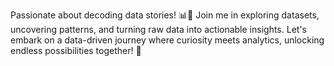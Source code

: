 
Passionate about decoding data stories! 📊💖 Join me in exploring datasets, uncovering patterns, and turning raw data into actionable insights. Let's embark on a data-driven journey where curiosity meets analytics, unlocking endless possibilities together! 🚀
